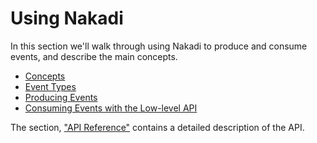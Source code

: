 # Using Nakadi

In this section we'll walk through using Nakadi to produce and consume events, and describe the main concepts. 

  - [Concepts](./using/concepts.html)
  - [Event Types](./using/event-types.html)
  - [Producing Events](./using/producing-events.html)
  - [Consuming Events with the Low-level API](./using/consuming-events-lola.html)

The section, ["API Reference"](./api-spec-generated/overview.html) contains a detailed description of the API.
